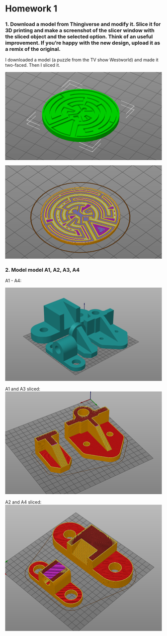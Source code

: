 # Homework 1

### 1. Download a model from Thingiverse and modify it. Slice it for 3D printing and make a screenshot of the slicer window with the sliced object and the selected option. Think of an useful improvement. If you’re happy with the new design, upload it as a remix of the original.

I downloaded a model (a puzzle from the TV show Westworld) and made it two-faced. Then I sliced it.

![ww.PNG](img/ww.PNG)

![ww-sliced.PNG](img/ww-sliced.PNG)


### 2. Model model A1, A2, A3, A4

A1 - A4:

![A1-4.PNG](img/A1-4.PNG)

A1 and A3 sliced:
![A1-A3.PNG](img/A1-A3.PNG)

A2 and A4 sliced:
![A2-A4.PNG](img/A2-A4.PNG)
